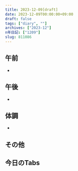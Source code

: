 ```yaml
---
title: 2023-12-09[draft]
date: 2023-12-09T00:00:00+09:00
draft: false
tags: ["diary", ""]
archives: ["2023-12"]
n年日記: ["1209"]
slug: 811086
---
```

## 午前
- 
## 午後
- 
## 体調
- 
## その他
## 今日のTabs